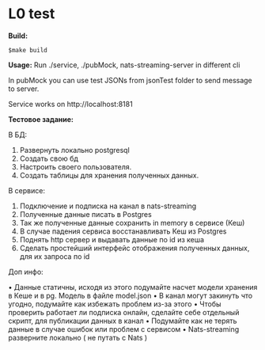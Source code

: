 # L0 test

**Build:**
```
$make build
```

**Usage:**
Run ./service, ./pubMock, nats-streaming-server in different cli

In pubMock you can use test JSONs from jsonTest folder to send message to server.

Service works on http://localhost:8181


**Тестовое задание:**

В БД:
1. Развернуть локально postgresql
2. Создать свою бд
3. Настроить своего пользователя.
4. Создать таблицы для хранения полученных данных.

В сервисе:
1. Подключение и подписка на канал в nats-streaming
2. Полученные данные писать в Postgres
3. Так же полученные данные сохранить in memory в сервисе (Кеш)
4. В случае падения сервиса восстанавливать Кеш из Postgres
5. Поднять http сервер и выдавать данные по id из кеша
6. Сделать простейший интерфейс отображения полученных данных, для их запроса по id

Доп инфо:

• Данные статичны, исходя из этого подумайте насчет модели хранения в Кеше и в pg. Модель в файле model.json
• В канал могут закинуть что угодно, подумайте как избежать проблем из-за этого
• Чтобы проверить работает ли подписка онлайн, сделайте себе отдельный скрипт, для публикации данных в канал
• Подумайте как не терять данные в случае ошибок или проблем с сервисом
• Nats-streaming разверните локально ( не путать с Nats )
